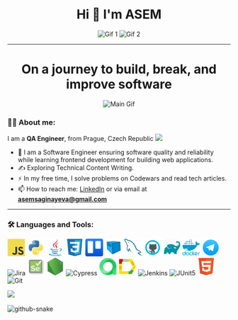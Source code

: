 <h1 align="center">Hi 👋 I'm ASEM</h1>
<div id="header" align="center">
  <img src="https://media.giphy.com/media/137EaR4vAOCn1S/giphy.gif" width="250" alt="Gif 1" />
  <img src="https://media.giphy.com/media/QpVUMRUJGokfqXyfa1/giphy.gif" width="250" alt="Gif 2" />
</div>

<hr />

<h1 align="center">On a journey to build, break, and improve software</h1>

<div align="center">
  <img src="https://media.giphy.com/media/R7LhjeNSLeOaYQZHe0/giphy-downsized-large.gif" width="750"  height="300"" alt="Main Gif" />
</div>

<h3 align="left">👩‍💻 About me:</h3>

I am a **QA Engineer**, from Prague, Czech Republic <img src="https://media.giphy.com/media/WUlplcMpOCEmTGBtBW/giphy.gif" width="30">  

- 🔧 I am a Software Engineer ensuring software quality and reliability while learning frontend development for building web applications.  
- ✍️ Exploring Technical Content Writing.  
- ⚡ In my free time, I solve problems on Codewars and read tech articles.  
- 📫 How to reach me: [LinkedIn](https://www.linkedin.com/in/assemgul-saginayeva/) or via email at **asemsaginayeva@gmail.com**  

<hr />

<h3 align="left">🛠 Languages and Tools:</h3>
<p align="left">
  <img src="https://raw.githubusercontent.com/devicons/devicon/master/icons/javascript/javascript-original.svg" title="JavaScript" alt="JavaScript" width="40" height="40"/>
  <img src="https://raw.githubusercontent.com/devicons/devicon/master/icons/python/python-original.svg" title="Python" alt="Python" width="40" height="40"/>
  <img src="https://raw.githubusercontent.com/devicons/devicon/master/icons/java/java-original.svg" title="Java" alt="Java" width="40" height="40"/>
  <img src="https://raw.githubusercontent.com/devicons/devicon/master/icons/css3/css3-original.svg" title="CSS3" alt="css3" width="40" height="40"/>
  <img src="https://raw.githubusercontent.com/devicons/devicon/master/icons/trello/trello-original.svg" title="Trello" alt="Trello" width="40" height="40"/>
  <img src="https://github.com/saginayeva/saginayeva/blob/main/selenoid.svg" title="Selenoid" alt="Selenoid" width="40" height="40"/>
  <img src="https://raw.githubusercontent.com/devicons/devicon/master/icons/mysql/mysql-original.svg" title="MySQL" alt="mysql" width="40" height="40"/>
  <img src="https://github.com/saginayeva/saginayeva/blob/main/icons8-github.svg" title="Github" alt="Github" width="40" height="40"/>
  <img src="https://github.com/saginayeva/saginayeva/blob/main/gradle.png" title="Gradle" alt="Gradle" width="40" height="40"/>
  <img src="https://github.com/saginayeva/saginayeva/blob/main/docker.svg" title="Docker" alt="Docker" width="40" height="40"/>
  <img src="https://github.com/saginayeva/saginayeva/blob/main/telegram_icon.png.png" title="Telegram" alt="Telegram" width="40" height="40"/>
  <img src="https://cdn.jsdelivr.net/gh/devicons/devicon@latest/icons/jira/jira-original.svg" title="Jira" alt="Jira" width="40" height="40"/> 
  <img src="https://github.com/saginayeva/saginayeva/blob/main/selenium.svg" title="Selenium" alt="Selenium" width="40" height="40"/>
  <img src="https://raw.githubusercontent.com/devicons/devicon/master/icons/nodejs/nodejs-original.svg" title="Node.js" alt="nodejs" width="40" height="40"/>
  <img src="https://cdn.jsdelivr.net/gh/devicons/devicon@latest/icons/cypressio/cypressio-original.svg" title="Cypress" alt="Cypress" width="40" height="40" /> 
  <img src="https://github.com/saginayeva/saginayeva/blob/main/allure_testops.png" title="Allure Testops" alt="Allure Testops" width="40" height="40" /> 
  <img src="https://github.com/saginayeva/saginayeva/blob/main/allure_report.png" title="Allure" alt="Allure" width="40" height="40" /> 
  <img src="https://cdn.jsdelivr.net/gh/devicons/devicon@latest/icons/jenkins/jenkins-original.svg" title="Jenkins" alt="Jenkins" width="40" height="40"/>
  <img src="https://cdn.jsdelivr.net/gh/devicons/devicon@latest/icons/junit/junit-original.svg" title="JUnit5" alt="JUnit5" width="40" height="40"/>
  <img src="https://raw.githubusercontent.com/devicons/devicon/master/icons/html5/html5-original.svg" title="HTML" alt="html5" width="40" height="40"/>
  <img src="https://cdn.jsdelivr.net/gh/devicons/devicon@latest/icons/git/git-original.svg" title="Git" alt="Git" width="40" height="40"/>
</p>
 
![](https://komarev.com/ghpvc/?username=saginayeva)

<picture>
  <source media="(prefers-color-scheme: dark)" srcset="https://raw.githubusercontent.com/saginayeva/saginayeva/main/github-snake-dark.svg" />
  <source media="(prefers-color-scheme: light)" srcset="https://raw.githubusercontent.com/saginayeva/saginayeva/main/github-snake.svg" />
  <img alt="github-snake" src="https://raw.githubusercontent.com/saginayeva/saginayeva/main/github-snake.svg" />
</picture>
